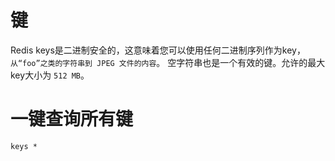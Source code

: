 # 键
Redis keys是二进制安全的，这意味着您可以使用任何二进制序列作为key，`从“foo”之类的字符串到 JPEG 文件的内容`。
空字符串也是一个有效的键。允许的最大key大小为 `512 MB`。

# 一键查询所有键
```redis
keys *
```